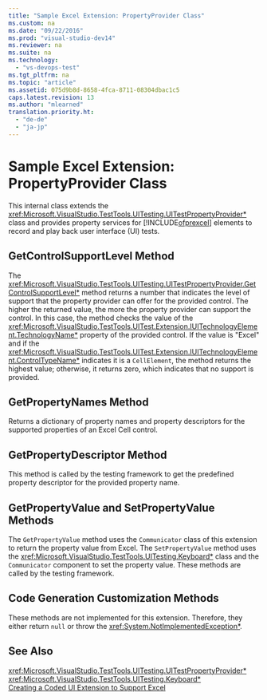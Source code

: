 ```yaml
---
title: "Sample Excel Extension: PropertyProvider Class"
ms.custom: na
ms.date: "09/22/2016"
ms.prod: "visual-studio-dev14"
ms.reviewer: na
ms.suite: na
ms.technology: 
  - "vs-devops-test"
ms.tgt_pltfrm: na
ms.topic: "article"
ms.assetid: 075d9b8d-8658-4fca-8711-08304dbac1c5
caps.latest.revision: 13
ms.author: "mlearned"
translation.priority.ht: 
  - "de-de"
  - "ja-jp"
---
```

# Sample Excel Extension: PropertyProvider Class
This internal class extends the <xref:Microsoft.VisualStudio.TestTools.UITesting.UITestPropertyProvider*> class and provides property services for [!INCLUDE[ofprexcel](../VS_csharp/includes/ofprexcel_md.md)] elements to record and play back user interface (UI) tests.  
  
## GetControlSupportLevel Method  
 The <xref:Microsoft.VisualStudio.TestTools.UITesting.UITestPropertyProvider.GetControlSupportLevel*> method returns a number that indicates the level of support that the property provider can offer for the provided control. The higher the returned value, the more the property provider can support the control. In this case, the method checks the value of the <xref:Microsoft.VisualStudio.TestTools.UITest.Extension.IUITechnologyElement.TechnologyName*> property of the provided control. If the value is "Excel" and if the <xref:Microsoft.VisualStudio.TestTools.UITest.Extension.IUITechnologyElement.ControlTypeName*> indicates it is a `CellElement`, the method returns the highest value; otherwise, it returns zero, which indicates that no support is provided.  
  
## GetPropertyNames Method  
 Returns a dictionary of property names and property descriptors for the supported properties of an Excel Cell control.  
  
## GetPropertyDescriptor Method  
 This method is called by the testing framework to get the predefined property descriptor for the provided property name.  
  
## GetPropertyValue and SetPropertyValue Methods  
 The `GetPropertyValue` method uses the `Communicator` class of this extension to return the property value from Excel. The `SetPropertyValue` method uses the <xref:Microsoft.VisualStudio.TestTools.UITesting.Keyboard*> class and the `Communicator` component to set the property value. These methods are called by the testing framework.  
  
## Code Generation Customization Methods  
 These methods are not implemented for this extension. Therefore, they either return `null` or throw the <xref:System.NotImplementedException*>.  
  
## See Also  
 <xref:Microsoft.VisualStudio.TestTools.UITesting.UITestPropertyProvider*>   
 <xref:Microsoft.VisualStudio.TestTools.UITesting.Keyboard*>   
 [Creating a Coded UI Extension to Support Excel](../VS_csharp/extending-coded-ui-tests-and-action-recordings-to-support-microsoft-excel.md)